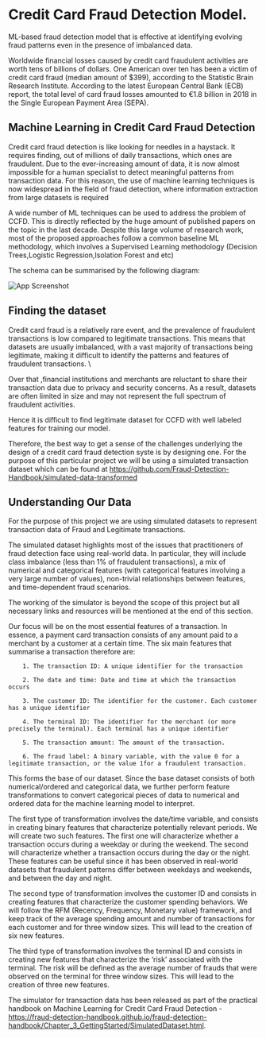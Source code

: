 
# Credit Card Fraud Detection Model.
ML-based fraud detection model that is effective at identifying evolving fraud patterns even in the presence of imbalanced data.

Worldwide financial losses caused by credit card fraudulent activities are worth tens of billions of dollars. One American over ten has been a victim of credit card fraud (median amount of $399), according to the Statistic Brain Research Institute. According to the latest European Central Bank (ECB) report, the total level of card fraud losses amounted to €1.8 billion in 2018 in the Single European Payment Area (SEPA).


## Machine Learning in Credit Card Fraud Detection

Credit card fraud detection is like looking for needles in a haystack. It requires finding, out of millions of daily transactions, which ones are fraudulent. Due to the ever-increasing amount of data, it is now almost impossible for a human specialist to detect meaningful patterns from transaction data. For this reason, the use of machine learning techniques is now widespread in the field of fraud detection, where information extraction from large datasets is required

A wide number of ML techniques can be used to address the problem of CCFD. This is directly reflected by the huge amount of published papers on the topic in the last decade. Despite this large volume of research work, most of the proposed approaches follow a common baseline ML methodology, which involves a Supervised Learning methodology (Decision Trees,Logistic Regression,Isolation Forest and etc)

The schema can be summarised by the following diagram:

![App Screenshot](https://i.postimg.cc/v8pBnDfZ/baseline-ML-workflow-subset.png)
## Finding the dataset

Credit card fraud is a relatively rare event, and the prevalence of fraudulent transactions is low compared to legitimate transactions. This means that datasets are usually imbalanced, with a vast majority of transactions being legitimate, making it difficult to identify the patterns and features of fraudulent transactions. \

Over that ,financial institutions and merchants are reluctant to share their transaction data due to privacy and security concerns. As a result, datasets are often limited in size and may not represent the full spectrum of fraudulent activities.

Hence it is difficult to find legitimate dataset for CCFD with well labeled features for training our model.

Therefore, the best way to get a sense of the challenges underlying the design of a credit card fraud detection syste is by designing one. For the purpose of this particular project we will be using a simulated transaction dataset which can be found at https://github.com/Fraud-Detection-Handbook/simulated-data-transformed

## Understanding Our Data

For the purpose of this project we are using simulated datasets to represent transaction data of Fraud and Legitimate transactions.

The simulated dataset highlights most of the issues that practitioners of fraud detection face using real-world data. In particular, they will include class imbalance (less than 1% of fraudulent transactions), a mix of numerical and categorical features (with categorical features involving a very large number of values), non-trivial relationships between features, and time-dependent fraud scenarios.

The working of the simulator is beyond the scope of this project but all necessary links and resources will be mentioned at the end of this section.

Our focus will be on the most essential features of a transaction. In essence, a payment card transaction consists of any amount paid to a merchant by a customer at a certain time. The six main features that summarise a transaction therefore are: 

        1. The transaction ID: A unique identifier for the transaction

        2. The date and time: Date and time at which the transaction occurs

        3. The customer ID: The identifier for the customer. Each customer has a unique identifier

        4. The terminal ID: The identifier for the merchant (or more precisely the terminal). Each terminal has a unique identifier

        5. The transaction amount: The amount of the transaction.

        6. The fraud label: A binary variable, with the value 0 for a legitimate transaction, or the value 1for a fraudulent transaction.

This forms the base of our dataset. Since the base dataset consists of both numerical/ordered and categorical data, we further perform feature transformations to convert categorical pieces of data to numerical and ordered data for the machine learning model to interpret.

The first type of transformation involves the date/time variable, and consists in creating binary features that characterize potentially relevant periods. We will create two such features. The first one will characterize whether a transaction occurs during a weekday or during the weekend. The second will characterize whether a transaction occurs during the day or the night. These features can be useful since it has been observed in real-world datasets that fraudulent patterns differ between weekdays and weekends, and between the day and night.

The second type of transformation involves the customer ID and consists in creating features that characterize the customer spending behaviors. We will follow the RFM (Recency, Frequency, Monetary value) framework, and keep track of the average spending amount and number of transactions for each customer and for three window sizes. This will lead to the creation of six new features.

The third type of transformation involves the terminal ID and consists in creating new features that characterize the ‘risk’ associated with the terminal. The risk will be defined as the average number of frauds that were observed on the terminal for three window sizes. This will lead to the creation of three new features.

The simulator for transaction data has been released as part of the practical handbook on Machine Learning for Credit Card Fraud Detection - https://fraud-detection-handbook.github.io/fraud-detection-handbook/Chapter_3_GettingStarted/SimulatedDataset.html.



